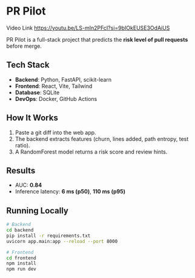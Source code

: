 # PR Pilot

Video Link
https://youtu.be/LS-mIn2PFcI?si=9bIOkEUSE3OdAiUS

PR Pilot is a full-stack project that predicts the **risk level of pull requests** before merge.

## Tech Stack
- **Backend**: Python, FastAPI, scikit-learn
- **Frontend**: React, Vite, Tailwind
- **Database**: SQLite
- **DevOps**: Docker, GitHub Actions

## How It Works
1. Paste a git diff into the web app.
2. The backend extracts features (churn, lines added, path entropy, test ratio).
3. A RandomForest model returns a risk score and review hints.

## Results
- AUC: **0.84**
- Inference latency: **6 ms (p50)**, **110 ms (p95)**

## Running Locally
```bash
# Backend
cd backend
pip install -r requirements.txt
uvicorn app.main:app --reload --port 8000

# Frontend
cd frontend
npm install
npm run dev
